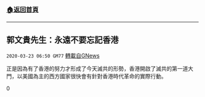 ###  [:house:返回首頁](https://github.com/ourhimalayas/txt)
---

## 郭文貴先生：永遠不要忘記香港
`2020-03-23 06:50 GM77` [轉載自GNews](https://gnews.org/zh-hant/149485/)

正是因為有了香港的努力才形成了今天滅共的形勢，香港開啟了滅共的第一道大門，以美國為主的西方國家很快會有針對香港時代革命的實際行動。

0
